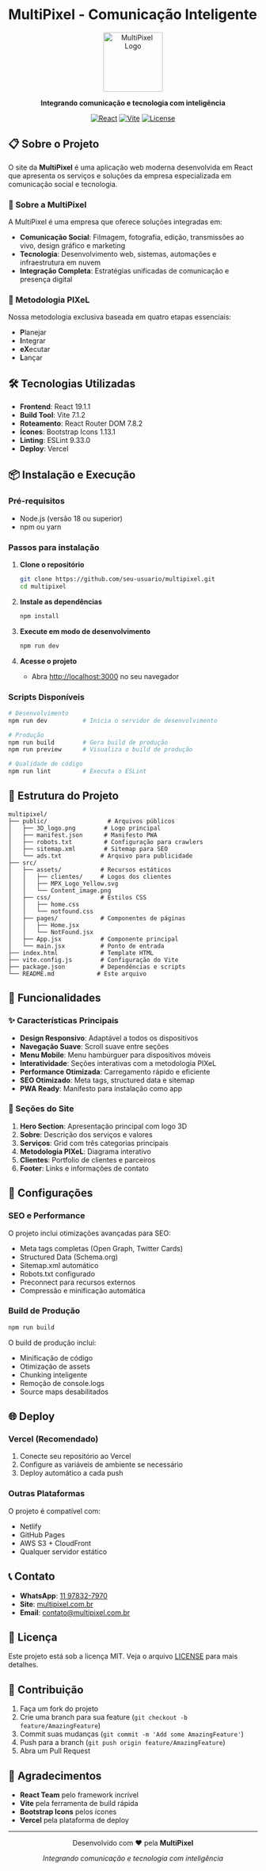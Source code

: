 # MultiPixel - Comunicação Inteligente

<div align="center">
  <img src="public/3D_logo.png" alt="MultiPixel Logo" width="120" height="120">
  
  **Integrando comunicação e tecnologia com inteligência**
  
  [![React](https://img.shields.io/badge/React-19.1.1-61DAFB?logo=react)](https://reactjs.org/)
  [![Vite](https://img.shields.io/badge/Vite-7.1.2-646CFF?logo=vite)](https://vitejs.dev/)
  [![License](https://img.shields.io/badge/License-MIT-green.svg)](LICENSE)
</div>

## 📋 Sobre o Projeto

O site da **MultiPixel** é uma aplicação web moderna desenvolvida em React que apresenta os serviços e soluções da empresa especializada em comunicação social e tecnologia.

### 🎯 Sobre a MultiPixel

A MultiPixel é uma empresa que oferece soluções integradas em:

- **Comunicação Social**: Filmagem, fotografia, edição, transmissões ao vivo, design gráfico e marketing
- **Tecnologia**: Desenvolvimento web, sistemas, automações e infraestrutura em nuvem
- **Integração Completa**: Estratégias unificadas de comunicação e presença digital

### 🚀 Metodologia PIXeL

Nossa metodologia exclusiva baseada em quatro etapas essenciais:
- **P**lanejar
- **I**ntegrar  
- **eX**ecutar
- **L**ançar

## 🛠️ Tecnologias Utilizadas

- **Frontend**: React 19.1.1
- **Build Tool**: Vite 7.1.2
- **Roteamento**: React Router DOM 7.8.2
- **Ícones**: Bootstrap Icons 1.13.1
- **Linting**: ESLint 9.33.0
- **Deploy**: Vercel

## 📦 Instalação e Execução

### Pré-requisitos

- Node.js (versão 18 ou superior)
- npm ou yarn

### Passos para instalação

1. **Clone o repositório**
   ```bash
   git clone https://github.com/seu-usuario/multipixel.git
   cd multipixel
   ```

2. **Instale as dependências**
   ```bash
   npm install
   ```

3. **Execute em modo de desenvolvimento**
   ```bash
   npm run dev
   ```

4. **Acesse o projeto**
   - Abra [http://localhost:3000](http://localhost:3000) no seu navegador

### Scripts Disponíveis

```bash
# Desenvolvimento
npm run dev          # Inicia o servidor de desenvolvimento

# Produção
npm run build        # Gera build de produção
npm run preview      # Visualiza o build de produção

# Qualidade de código
npm run lint         # Executa o ESLint
```

## 📁 Estrutura do Projeto

```
multipixel/
├── public/                 # Arquivos públicos
│   ├── 3D_logo.png        # Logo principal
│   ├── manifest.json      # Manifesto PWA
│   ├── robots.txt         # Configuração para crawlers
│   ├── sitemap.xml        # Sitemap para SEO
│   └── ads.txt           # Arquivo para publicidade
├── src/
│   ├── assets/           # Recursos estáticos
│   │   ├── clientes/     # Logos dos clientes
│   │   ├── MPX_Logo_Yellow.svg
│   │   └── Content_image.png
│   ├── css/              # Estilos CSS
│   │   ├── home.css
│   │   └── notfound.css
│   ├── pages/            # Componentes de páginas
│   │   ├── Home.jsx
│   │   └── NotFound.jsx
│   ├── App.jsx           # Componente principal
│   └── main.jsx          # Ponto de entrada
├── index.html            # Template HTML
├── vite.config.js        # Configuração do Vite
├── package.json          # Dependências e scripts
└── README.md            # Este arquivo
```

## 🎨 Funcionalidades

### ✨ Características Principais

- **Design Responsivo**: Adaptável a todos os dispositivos
- **Navegação Suave**: Scroll suave entre seções
- **Menu Mobile**: Menu hambúrguer para dispositivos móveis
- **Interatividade**: Seções interativas com a metodologia PIXeL
- **Performance Otimizada**: Carregamento rápido e eficiente
- **SEO Otimizado**: Meta tags, structured data e sitemap
- **PWA Ready**: Manifesto para instalação como app

### 📱 Seções do Site

1. **Hero Section**: Apresentação principal com logo 3D
2. **Sobre**: Descrição dos serviços e valores
3. **Serviços**: Grid com três categorias principais
4. **Metodologia PIXeL**: Diagrama interativo
5. **Clientes**: Portfolio de clientes e parceiros
6. **Footer**: Links e informações de contato

## 🔧 Configurações

### SEO e Performance

O projeto inclui otimizações avançadas para SEO:

- Meta tags completas (Open Graph, Twitter Cards)
- Structured Data (Schema.org)
- Sitemap.xml automático
- Robots.txt configurado
- Preconnect para recursos externos
- Compressão e minificação automática

### Build de Produção

```bash
npm run build
```

O build de produção inclui:
- Minificação de código
- Otimização de assets
- Chunking inteligente
- Remoção de console.logs
- Source maps desabilitados

## 🌐 Deploy

### Vercel (Recomendado)

1. Conecte seu repositório ao Vercel
2. Configure as variáveis de ambiente se necessário
3. Deploy automático a cada push

### Outras Plataformas

O projeto é compatível com:
- Netlify
- GitHub Pages
- AWS S3 + CloudFront
- Qualquer servidor estático

## 📞 Contato

- **WhatsApp**: [11 97832-7970](https://wa.me/5511978327970)
- **Site**: [multipixel.com.br](https://multipixel.com.br)
- **Email**: [contato@multipixel.com.br](mailto:contato@multipixel.com.br)

## 📄 Licença

Este projeto está sob a licença MIT. Veja o arquivo [LICENSE](LICENSE) para mais detalhes.

## 🤝 Contribuição

1. Faça um fork do projeto
2. Crie uma branch para sua feature (`git checkout -b feature/AmazingFeature`)
3. Commit suas mudanças (`git commit -m 'Add some AmazingFeature'`)
4. Push para a branch (`git push origin feature/AmazingFeature`)
5. Abra um Pull Request

## 🙏 Agradecimentos

- **React Team** pelo framework incrível
- **Vite** pela ferramenta de build rápida
- **Bootstrap Icons** pelos ícones
- **Vercel** pela plataforma de deploy

---

<div align="center">
  <p>Desenvolvido com ❤️ pela <strong>MultiPixel</strong></p>
  <p><em>Integrando comunicação e tecnologia com inteligência</em></p>
</div>
